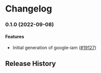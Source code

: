 # Changelog

### 0.1.0 (2022-09-08)

#### Features

* Initial generation of google-iam ([#19127](https://github.com/googleapis/google-cloud-ruby/issues/19127)) 

## Release History
